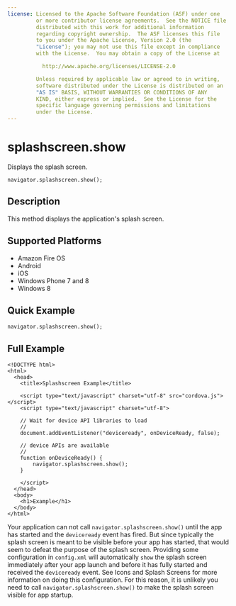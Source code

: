 ```yaml
---
license: Licensed to the Apache Software Foundation (ASF) under one
         or more contributor license agreements.  See the NOTICE file
         distributed with this work for additional information
         regarding copyright ownership.  The ASF licenses this file
         to you under the Apache License, Version 2.0 (the
         "License"); you may not use this file except in compliance
         with the License.  You may obtain a copy of the License at

           http://www.apache.org/licenses/LICENSE-2.0

         Unless required by applicable law or agreed to in writing,
         software distributed under the License is distributed on an
         "AS IS" BASIS, WITHOUT WARRANTIES OR CONDITIONS OF ANY
         KIND, either express or implied.  See the License for the
         specific language governing permissions and limitations
         under the License.
---
```


# splashscreen.show

Displays the splash screen.

    navigator.splashscreen.show();

## Description

This method displays the application's splash screen.

## Supported Platforms

- Amazon Fire OS
- Android
- iOS
- Windows Phone 7 and 8
- Windows 8

## Quick Example

    navigator.splashscreen.show();

## Full Example

    <!DOCTYPE html>
    <html>
      <head>
        <title>Splashscreen Example</title>

        <script type="text/javascript" charset="utf-8" src="cordova.js"></script>
        <script type="text/javascript" charset="utf-8">

        // Wait for device API libraries to load
        //
        document.addEventListener("deviceready", onDeviceReady, false);

        // device APIs are available
        //
        function onDeviceReady() {
            navigator.splashscreen.show();
        }

        </script>
      </head>
      <body>
        <h1>Example</h1>
      </body>
    </html>

Your application can not call `navigator.splashscreen.show()` until
the app has started and the `deviceready` event has fired. But since
typically the
splash screen is meant to be visible before your app has started, that would
seem to defeat the purpose of the splash screen.
Providing some configuration in `config.xml` will automatically `show` the
splash screen immediately after your app launch and before it has fully
started and received the `deviceready` event. See Icons and Splash Screens
for more information on doing this configuration. For this reason, it is
unlikely you need to call `navigator.splashscreen.show()` to make the
splash screen visible for app startup.
